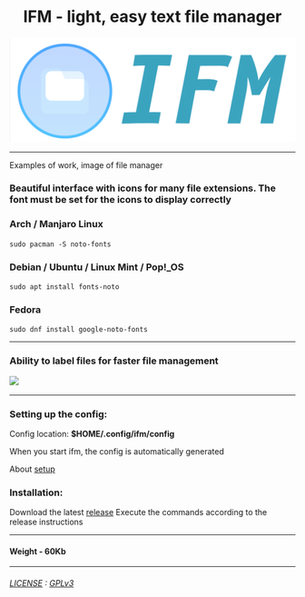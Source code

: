 



<div align="center">
<H1>IFM - light, easy text file manager</H1>
<a href="https://github.com/yinmus/ifm/">
<img src="ifm-logo.png" width="750">
</a>
</div>

____

Examples of work, image of file manager



<p>
<H3> Beautiful interface with icons for many file extensions. The font must be set for the icons to display correctly</H3>
</p>

### Arch / Manjaro Linux

```
sudo pacman -S noto-fonts
```

###  Debian / Ubuntu / Linux Mint / Pop!_OS

```
sudo apt install fonts-noto
```

### Fedora

```
sudo dnf install google-noto-fonts
```



___

<p>
  <H3> Ability to label files for faster file management </H3>
 <img src="https://github.com/yinmus/a/blob/main/p2.png" width="50%" />
  
</p>

___




### Setting up the config:

Config location: **$HOME/.config/ifm/config**

When you start ifm, the config is automatically generated

About [setup](docs/CFG-GUIDE.txt)  


### Installation:

Download the latest [release](https://github.com/yinmus/ifm/releases/)
Execute the commands according to the release instructions

____

#### Weight - 60Kb
___




###### [LICENSE](LICENSE) : [GPLv3](https://www.gnu.org/licenses/gpl-3.0.ru.html)
